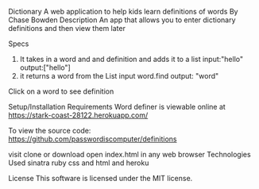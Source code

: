 Dictionary
A web application to help kids learn definitions of words
By Chase Bowden
Description
An app that allows you to enter dictionary definitions and then view them later

Specs
1. It takes in a word and and definition and adds it to a list
input:"hello"
output:["hello"]
2. it returns a word from the List
input word.find
output: "word"

Click on a word to see definition



Setup/Installation Requirements
Word definer is viewable online at https://stark-coast-28122.herokuapp.com/

To view the source code:
https://github.com/passwordiscomputer/definitions

visit
clone or download
open index.html in any web browser
Technologies Used
sinatra ruby css and html and heroku

License
This software is licensed under the MIT license.
